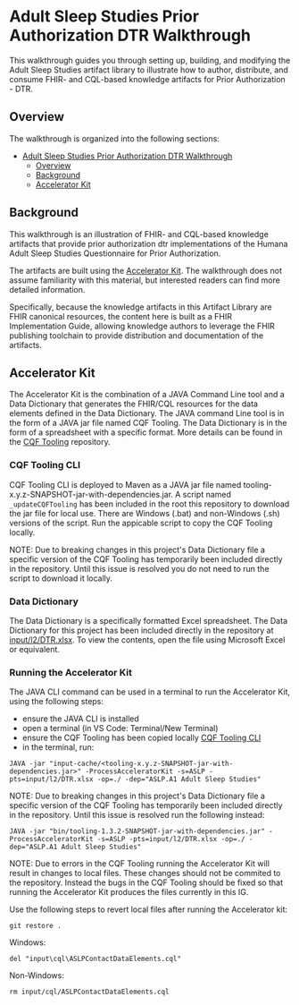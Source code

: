 # Adult Sleep Studies Prior Authorization DTR Walkthrough

This walkthrough guides you through setting up, building, and modifying the Adult Sleep Studies artifact library to illustrate how to author, distribute, and consume FHIR- and CQL-based knowledge artifacts for
Prior Authorization - DTR.

## Overview

The walkthrough is organized into the following sections:

- [Adult Sleep Studies Prior Authorization DTR Walkthrough](#adult-sleep-studies-prior-authorization-dtr-walkthrough)
  - [Overview](#overview)
  - [Background](#background)
  - [Accelerator Kit](#accelerator-kit)
<!--   - [USPSTF Recommendation on Colorectal Cancer Screening](#uspstf-recommendation-on-colorectal-cancer-screening)
  - [Approach](#approach)
  - [Artifact Source](#artifact-source)
  - [Unit Testing](#unit-testing)
  - [Building the Artifact Library](#building-the-artifact-library)
  - [Running the Decision Support](#running-the-decision-support)
    - [Configuring the CDS Hooks Sandbox](#configuring-the-cds-hooks-sandbox)
  - [Running the Quality Measure](#running-the-quality-measure)
  - [Updating the Content](#updating-the-content) -->

## Background

This walkthrough is an illustration of FHIR- and CQL-based knowledge artifacts that provide prior authorization dtr implementations of the Humana Adult Sleep Studies Questionnaire for Prior Authorization.

The artifacts are built using the [Accelerator Kit](#accelerator-kit). The walkthrough does not assume familiarity with this material, but interested readers can find more detailed information.

Specifically, because the knowledge artifacts in this Artifact Library are FHIR canonical resources, the content here is built as a FHIR Implementation Guide, allowing knowledge authors to leverage the FHIR publishing toolchain to provide distribution and documentation of the artifacts.

## Accelerator Kit
  
The Accelerator Kit is the combination of a JAVA Command Line tool and a Data Dictionary that generates the FHIR/CQL resources for the data elements defined in the Data Dictionary.  The JAVA command Line tool is in the form of a JAVA jar file named CQF Tooling. The Data Dictionary is in the form of a spreadsheet with a specific format.  More details can be found in the [CQF Tooling](https://github.com/cqframework/cqf-tooling) repository.

### CQF Tooling CLI

CQF Tooling CLI is deployed to Maven as a JAVA jar file named tooling-x.y.z-SNAPSHOT-jar-with-dependencies.jar.  A script named `_updateCQFTooling` has been included in the root this repository to download the jar file for local use.  There are Windows (.bat) and non-Windows (.sh) versions of the script.  Run the appicable script to copy the CQF Tooling locally.

NOTE: Due to breaking changes in this project's Data Dictionary file a specific version of the CQF Tooling has temporarily been included directly in the repository.  Until this issue is resolved you do not need to run the script to download it locally.

### Data Dictionary

The Data Dictionary is a specifically formatted Excel spreadsheet.  The Data Dictionary for this project has been included directly in the repository at [input/l2/DTR.xlsx](input/l2/DTR.xlsx).  To view the contents, open the file using Microsoft Excel or equivalent.

### Running the Accelerator Kit

The JAVA CLI command can be used in a terminal to run the Accelerator Kit, using the following steps:

- ensure the JAVA CLI is installed
- open a terminal (in VS Code: Terminal/New Terminal)
- ensure the CQF Tooling has been copied locally [CQF Tooling CLI](#cqf-tooling-cli)
- in the terminal, run:

```
JAVA -jar "input-cache/<tooling-x.y.z-SNAPSHOT-jar-with-dependencies.jar>" -ProcessAcceleratorKit -s=ASLP -pts=input/l2/DTR.xlsx -op=./ -dep="ASLP.A1 Adult Sleep Studies"
```

NOTE: Due to breaking changes in this project's Data Dictionary file a specific version of the CQF Tooling has temporarily been included directly in the repository.  Until this issue is resolved run the following instead:

```
JAVA -jar "bin/tooling-1.3.2-SNAPSHOT-jar-with-dependencies.jar" -ProcessAcceleratorKit -s=ASLP -pts=input/l2/DTR.xlsx -op=./ -dep="ASLP.A1 Adult Sleep Studies"
```

NOTE: Due to errors in the CQF Tooling running the Accelerator Kit will result in changes to local files.  These changes should not be commited to the repository.  Instead the bugs in the CQF Tooling should be fixed so that running the Accelerator Kit produces the files currently in this IG.  

Use the following steps to revert local files after running the Accelerator kit:

```
git restore .
```

Windows:

```
del "input\cql\ASLPContactDataElements.cql"
```

Non-Windows:

``` 
rm input/cql/ASLPContactDataElements.cql
```

<!-- 
## USPSTF Recommendation on Colorectal Cancer Screening

The artifacts in this walkthrough provide a platform-independent, standards-based representation of a decision support rule and quality measure for implementing the US Preventive Services Task Force recommendation on Colorectal Cancer Screening:

* The U.S. Preventive Services Task Force (2016) recommends screening for colorectal cancer starting at age 50 years and continuing until age 75 years. This is a Grade A recommendation ([U.S. Preventive Services Task Force, 2016](https://www.uspreventiveservicestaskforce.org/uspstf/recommendation/colorectal-cancer-screening-june-2016)).

> NOTE: This recommendation was updated in May of 2021; the updates have not been applied to this artifact. It is an exercise for the reader to update the content per the 2021 recommendation.

 -->

